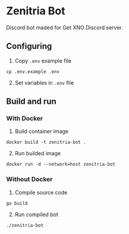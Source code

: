 # Zenitria Bot

Discord bot maded for Get XNO Discord server.

## Configuring

1. Copy `.env` example file

```
cp .env.example .env
```

2. Set variables in `.env` file

## Build and run

### With Docker

1. Build container image

```
docker build -t zenitria-bot .
```

2. Run builded image

```
docker run -d --network=host zenitria-bot
```

### Without Docker

1. Compile source code

```
go build
```

2. Run compiled bot

```
./zenitria-bot
```
